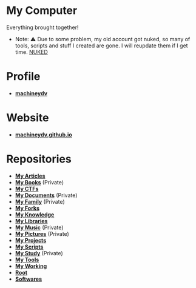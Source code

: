 # My Computer
Everything brought together!
- Note: :warning: Due to some problem, my old account got nuked, so many of tools, scripts and stuff I created are gone. I will reupdate them if I get time. [NUKED](https://github.com/machineydv/machineydv/blob/master/NUKED.md)

# Profile
* **[machineydv](https://github.com/machineydv/machineydv)**

# Website
* **[machineydv.github.io](https://github.com/machineydv/machineydv.github.io)**

# Repositories
* **[My Articles](https://github.com/machineydv/My-Articles)**
* **[My Books](https://github.com/machineydv/My-Books)** (Private)
* **[My CTFs](https://github.com/machineydv/My-CTFs)**
* **[My Documents](https://github.com/machineydv/My-Documents)** (Private)
* **[My Family](https://github.com/machineydv/My-Family)** (Private)
* **[My Forks](https://github.com/machineydv/My-Forks)**
* **[My Knowledge](https://github.com/machineydv/My-Knowledge)**
* **[My Libraries](https://github.com/machineydv/My-Libraries)** 
* **[My Music](https://github.com/machineydv/My-Music)** (Private)
* **[My Pictures](https://github.com/machineydv/My-Pictures)** (Private)
* **[My Projects](https://github.com/machineydv/My-Projects)**
* **[My Scripts](https://github.com/machineydv/My-Scripts)**
* **[My Study](https://github.com/machineydv/My-Study)** (Private)
* **[My Tools](https://github.com/machineydv/My-Tools)**
* **[My Working](https://github.com/machineydv/My-Working)**
* **[Root](https://github.com/machineydv/root)**
* **[Softwares](https://github.com/machineydv/Softwares)**
